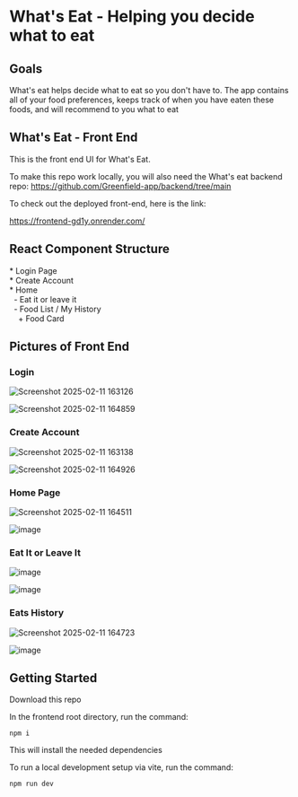 # What's Eat - Helping you decide what to eat

## Goals
What's eat helps decide what to eat so you don't have to. The app contains all of your food preferences, keeps track of when you have eaten these foods, and will recommend to you what to eat 

## What's Eat - Front End
 This is the front end UI for What's Eat. 

 To make this repo work locally, you will also need the What's eat backend repo: https://github.com/Greenfield-app/backend/tree/main

 To check out the deployed front-end, here is the link:

 https://frontend-gd1y.onrender.com/

## React Component Structure

<p>
* Login Page<br>
* Create Account<br>
* Home<br>
  &nbsp;&nbsp;- Eat it or leave it<br>
  &nbsp;&nbsp;- Food List / My History<br>
    &nbsp;&nbsp;&nbsp;&nbsp;+ Food Card<br>
</p>

## Pictures of Front End

### Login


![Screenshot 2025-02-11 163126](https://github.com/user-attachments/assets/1a58353c-88f0-4872-8020-9c69eca2e87a) 


![Screenshot 2025-02-11 164859](https://github.com/user-attachments/assets/4c2053fa-914c-45cc-b734-2a0ca5a3ee0e)

### Create Account

![Screenshot 2025-02-11 163138](https://github.com/user-attachments/assets/dfbe92ce-b476-4d4e-b994-f049d787f1fc)

![Screenshot 2025-02-11 164926](https://github.com/user-attachments/assets/b79212a8-6baf-4068-8b7d-593663dae9c8)


### Home Page 

![Screenshot 2025-02-11 164511](https://github.com/user-attachments/assets/1c2c198e-4e87-472a-8e4b-938081fcf31b)

![image](https://github.com/user-attachments/assets/2a8fd133-aad2-4eb4-aeca-0b3b0bc8f5f9)


### Eat It or Leave It

![image](https://github.com/user-attachments/assets/29f07d0b-6c2e-4516-aed5-6f61b08980a4)

![image](https://github.com/user-attachments/assets/4c3dbe16-6e66-4725-9920-ecc1e4ec90eb)


### Eats History 

![Screenshot 2025-02-11 164723](https://github.com/user-attachments/assets/55d7b8be-4f4b-484a-8989-1f071e7924fd)

![image](https://github.com/user-attachments/assets/a9e136b7-eece-411e-b345-08e0dfc6ef32)




## Getting Started

Download this repo 

In the frontend root directory, run the command:

`npm i`

This will install the needed dependencies

To run a local development setup via vite, run the command:

`npm run dev`
